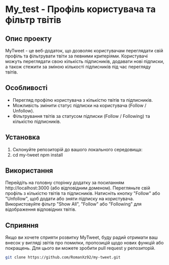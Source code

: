 # My_test - Профіль користувача та фільтр твітів

## Опис проекту

MyTweet - це веб-додаток, що дозволяє користувачам переглядати свій профіль та
фільтрувати твіти за певними критеріями. Користувачі можуть переглядати свою
кількість підписників, додавати нові підписки, а також стежити за зміною
кількості підписників під час перегляду твітів.

## Особливості

- Перегляд профілю користувача з кількістю твітів та підписників.
- Можливість змінити статус підписки на користувача (Follow / Unfollow).
- Фільтрування твітів за статусом підписки (Follow / Following) та кількістю
  підписників.

## Установка

1. Склонуйте репозиторій до вашого локального середовища:
2. cd my-tweet npm install

## Використання

Перейдіть на головну сторінку додатку за посиланням http://localhost:3000 (або
відповідним доменом). Перегляньте свій профіль з кількістю твітів та
підписників. Натисніть кнопку "Follow" або "Unfollow", щоб додати або зняти
підписку на користувача. Використовуйте фільтр "Show All", "Follow" або
"Following" для відображення відповідних твітів.

## Сприяння

Якщо ви хочете сприяти розвитку MyTweet, буду радий отримати ваш внесок у
вигляді звітів про помилки, пропозицій щодо нових функцій або покращень. Для
цього ви можете зробити pull request у репозиторій.

```bash
git clone https://github.com/RomanXz92/my-tweet.git

```
